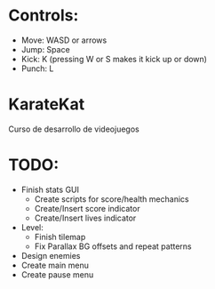 # Controls:
- Move: WASD or arrows
- Jump: Space
- Kick: K (pressing W or S makes it kick up or down)
- Punch: L

# KarateKat
 Curso de desarrollo de videojuegos
 
# TODO:
 - Finish stats GUI
	- Create scripts for score/health mechanics
	- Create/Insert score indicator
	- Create/Insert lives indicator
 - Level:
	- Finish tilemap
	- Fix Parallax BG offsets and repeat patterns
 - Design enemies
 - Create main menu
 - Create pause menu
